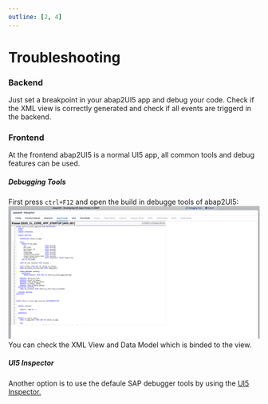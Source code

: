 ```yaml
---
outline: [2, 4]
---
```


# Troubleshooting

### Backend
Just set a breakpoint in your abap2UI5 app and debug your code. Check if the XML view is correctly generated and check if all events are triggerd in the backend.

### Frontend
At the frontend abap2UI5 is a normal UI5 app, all common tools and debug features can be used.

##### Debugging Tools
First press `ctrl+F12` and open the build in debugge tools of abap2UI5:
![alt text](image.png)
You can check the XML View and Data Model which is binded to the view.  

##### UI5 Inspector

Another option is to use the defaule SAP debugger tools by using the [UI5 Inspector.](https://chromewebstore.google.com/detail/ui5-inspector/bebecogbafbighhaildooiibipcnbngo?hl=es)


